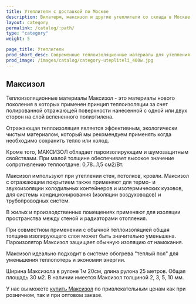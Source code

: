 ```yaml
---
title: Утеплители с доставкой по Москве
description: Вилатерм, максизол и другие утеплители со склада в Москве. Хороший ассортимент, лучшая цена.
layout: category
permalink: /catalog/:path/
type: "category"
weight: 5

page_title: Утеплители
prod_short_desc: Современные теплоизоляционные материалы для утепления и звукоизоляции стен, потолков, кровли и т.д. Эффективные и экологически чистые.
prod_image: /images/catalog/category-utepliteli_400w.jpg
---
```


## Максизол

Теплоизоляционные материалы Максизол - это материалы нового поколения в которых применен принцип теплоизоляции за счет полированной отражающей поверхности нанесенной с одной или двух сторон на слой вспененного полиэтилена.

Отражающая теплоизоляция является эффективным, экологически чистым материалом, который мы рекомендуем применять когда необходимо сохранить тепло или холод.

Кроме того, МАКСИЗОЛ обладает пароизолирующим и шумозащитным свойствами. При малой толщине обеспечивает высокое значение сопротивлению теплоотдаче: 0,78...1,5 см2/Вт.

Максизол импользуют при утеплении стен, потолков, кровли. Максизол с отражающим покрытием также применяют для термо- и звукоизоляции холодильных контейнеров и изотермических кузовов, для системы кондиционирования (изоляции воздуховодов) и трубопроводных систем.

В жилых и производственных помещениях применяют для изоляции пространства между стеной и радиаторами отопления.

При совместном применении с обычной теплоизоляцией общая толщина изолирующего слоя может быть значительно уменьшена. Пароизолятор Максизол защищает обычную изоляцию от намокания.

Максизол идеально подходит в системе обогрева "теплый пол" для уменьшения теплопотерь и экономии энергии.

Ширина Максизола в рулоне 1м 20см, длина рулона 25 метров. Общая площадь 30 м2. В наличии имеется Максизол толщиной 2, 3, 5, 10 мм.

У нас вы можете [купить Максизол](/catalog/utepliteli/maksizol "Купить максизол") по привлекательным ценам как при розничном, так и при оптовом заказе.